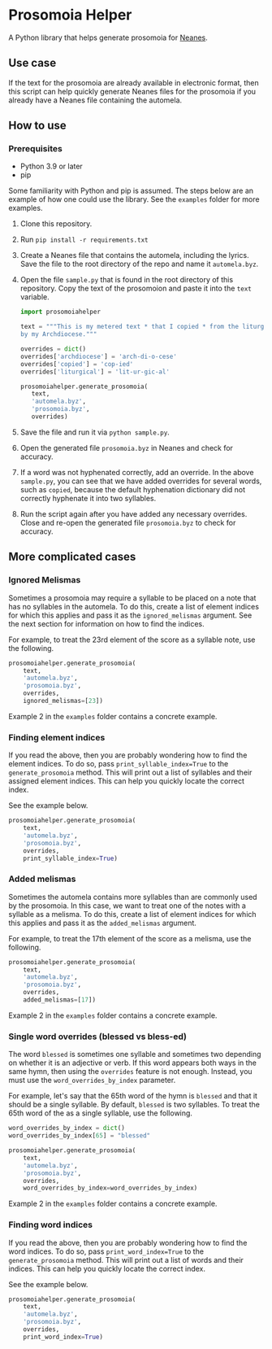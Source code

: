 # Prosomoia Helper

A Python library that helps generate prosomoia for [Neanes](https://github.com/danielgarthur/neanes).

## Use case

If the text for the prosomoia are already available in electronic format, then this script can help quickly generate Neanes files for the prosomoia if you already have a Neanes file containing the automela.

## How to use

### Prerequisites

- Python 3.9 or later
- pip

Some familiarity with Python and pip is assumed. The steps below are an example of how one could use the library. See the `examples` folder for more examples.

1. Clone this repository.
2. Run `pip install -r requirements.txt`
3. Create a Neanes file that contains the automela, including the lyrics. Save the file to the root directory of the repo and name it `automela.byz`.
4. Open the file `sample.py` that is found in the root directory of this repository. Copy the text of the prosomoion and paste it into the `text` variable.

   ```python
   import prosomoiahelper

   text = """This is my metered text * that I copied * from the liturgical notes * provided
   by my Archdiocese."""

   overrides = dict()
   overrides['archdiocese'] = 'arch-di-o-cese'
   overrides['copied'] = 'cop-ied'
   overrides['liturgical'] = 'lit-ur-gic-al'

   prosomoiahelper.generate_prosomoia(
      text,
      'automela.byz',
      'prosomoia.byz',
      overrides)
   ```

5. Save the file and run it via `python sample.py`.
6. Open the generated file `prosomoia.byz` in Neanes and check for accuracy.
7. If a word was not hyphenated correctly, add an override. In the above `sample.py`, you can see that we have added overrides for several words, such as `copied`, because the default hyphenation dictionary did not correctly hyphenate it into two syllables.
8. Run the script again after you have added any necessary overrides. Close and re-open the generated file `prosomoia.byz` to check for accuracy.

## More complicated cases

### Ignored Melismas

Sometimes a prosomoia may require a syllable to be placed on a note that has no syllables in the automela. To do this, create a list of element indices for which this applies and pass it as the `ignored_melismas` argument. See the next section for information on how to find the indices.

For example, to treat the 23rd element of the score as a syllable note, use the following.

```python
prosomoiahelper.generate_prosomoia(
    text,
    'automela.byz',
    'prosomoia.byz',
    overrides,
    ignored_melismas=[23])
```

Example 2 in the `examples` folder contains a concrete example.

### Finding element indices

If you read the above, then you are probably wondering how to find the element indices. To do so, pass `print_syllable_index=True` to the `generate_prosomoia` method. This will print out a list of syllables and their assigned element indices. This can help you quickly locate the correct index.

See the example below.

```python
prosomoiahelper.generate_prosomoia(
    text,
    'automela.byz',
    'prosomoia.byz',
    overrides,
    print_syllable_index=True)
```

### Added melismas

Sometimes the automela contains more syllables than are commonly used by the prosomoia. In this case, we want to treat one of the notes with a syllable as a melisma. To do this, create a list of element indices for which this applies and pass it as the `added_melismas` argument.

For example, to treat the 17th element of the score as a melisma, use the following.

```python
prosomoiahelper.generate_prosomoia(
    text,
    'automela.byz',
    'prosomoia.byz',
    overrides,
    added_melismas=[17])
```

Example 2 in the `examples` folder contains a concrete example.

### Single word overrides (blessed vs bless-ed)

The word `blessed` is sometimes one syllable and sometimes two depending on whether it is an adjective or verb. If this word appears both ways in the same hymn, then using the `overrides` feature is not enough. Instead, you must use the `word_overrides_by_index` parameter.

For example, let's say that the 65th word of the hymn is `blessed` and that it should be a single syllable. By default, `blessed` is two syllables. To treat the 65th word of the as a single syllable, use the following.

```python
word_overrides_by_index = dict()
word_overrides_by_index[65] = "blessed"

prosomoiahelper.generate_prosomoia(
    text,
    'automela.byz',
    'prosomoia.byz',
    overrides,
    word_overrides_by_index=word_overrides_by_index)
```

Example 2 in the `examples` folder contains a concrete example.

### Finding word indices

If you read the above, then you are probably wondering how to find the word indices. To do so, pass `print_word_index=True` to the `generate_prosomoia` method. This will print out a list of words and their indices. This can help you quickly locate the correct index.

See the example below.

```python
prosomoiahelper.generate_prosomoia(
    text,
    'automela.byz',
    'prosomoia.byz',
    overrides,
    print_word_index=True)
```
